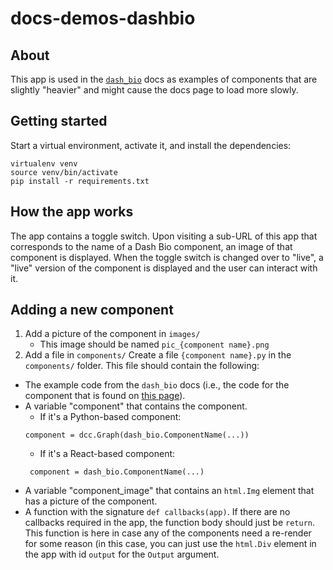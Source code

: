 # docs-demos-dashbio

## About

This app is used in the [`dash_bio`](https://dash.plot.ly/dash-bio) docs as
examples of components that are slightly "heavier" and might cause the docs
page to load more slowly.

## Getting started

Start a virtual environment, activate it, and install the dependencies:

```
virtualenv venv
source venv/bin/activate
pip install -r requirements.txt
```

## How the app works

The app contains a toggle switch. Upon visiting a sub-URL of this app
that corresponds to the name of a Dash Bio component, an image of that
component is displayed. When the toggle switch is changed over to
"live", a "live" version of the component is displayed and the user
can interact with it.

## Adding a new component
1. Add a picture of the component in `images/`
	* This image should be named `pic_{component name}.png`
2. Add a file in `components/`
Create a file `{component name}.py` in the
`components/` folder. This file should contain the following:
* The example code from the `dash_bio` docs (i.e., the code for the
  component that is found on [this
  page](https://dash.plot.ly/dash-bio)).
* A variable "component" that contains the component.
  * If it's a Python-based component:
   ```
  component = dcc.Graph(dash_bio.ComponentName(...))
  ```
    * If it's a React-based component:
   ```
    component = dash_bio.ComponentName(...)
  ```
* A variable "component_image" that contains an `html.Img` element
  that has a picture of the component.
* A function with the signature `def callbacks(app)`. If there are no
  callbacks required in the app, the function body should just be
  `return`. This function is here in case any of the components need a
  re-render for some reason (in this case, you can just use the
  `html.Div` element in the app with id `output` for the `Output`
  argument.
